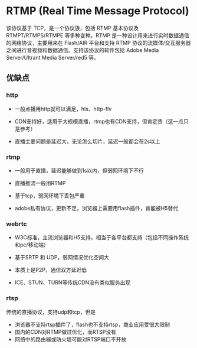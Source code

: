 # RTMP (Real Time Message Protocol)
该协议基于 TCP，是一个协议族，包括 RTMP 基本协议及 RTMPT/RTMPS/RTMPE 等多种变种。RTMP 是一种设计用来进行实时数据通信的网络协议，主要用来在 Flash/AIR 平台和支持 RTMP 协议的流媒体/交互服务器之间进行音视频和数据通信。支持该协议的软件包括 Adobe Media Server/Ultrant Media Server/red5 等。

## 优缺点
### http
* 一般点播用http就可以满足，hls、http-flv
* CDN支持好，适用于大规模直播，rtmp也有CDN支持，但肯定贵（这一点只是参考）


* 直播主要问题是延迟大，无论怎么切片，延迟一般都会在2s以上

### rtmp
* 一般用于直播，延迟能够做到1s以内，但弱网环境下不行
* 直播推流一般用RTMP

* 基于tcp，弱网环境下丢包严重
* adobe私有协议，更新不足，浏览器上需要用flash插件，肯能被H5替代

### webrtc
* W3C标准，主流浏览器和H5支持，相当于各平台都支持（包括不同操作系统和pc/移动端）
* 基于SRTP 和 UDP，弱网情况优化空间大
* 本质上是P2P，通信双方延迟低

* ICE、STUN、TURN等传统CDN没有类似服务出现

### rtsp
传统的直播协议，支持udp和tcp，但是
* 浏览器不支持rtsp插件了，flash也不支持rtsp，商业应用受很大限制
* 国内的CDN对RTMP做过优化，而RTSP没有
* 网络中的路由器或防火墙可能对RTSP端口不开放